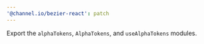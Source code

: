 ```yaml
---
'@channel.io/bezier-react': patch
---
```


Export the `alphaTokens`, `AlphaTokens`, and `useAlphaTokens` modules.
